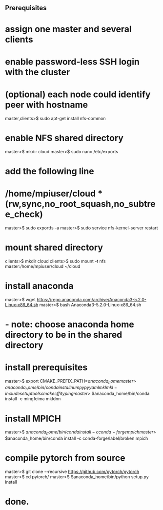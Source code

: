 ## Prerequisites
# assign one master and several clients
# enable password-less SSH login with the cluster
# (optional) each node could identify peer with hostname

master,clients>$ sudo apt-get install nfs-common

# enable NFS shared directory
master>$ mkdir cloud
master>$ sudo nano /etc/exports
# add the following line
# /home/mpiuser/cloud *(rw,sync,no_root_squash,no_subtree_check)
master>$ sudo exportfs -a
master>$ sudo service nfs-kernel-server restart

# mount shared directory
clients>$ mkdir cloud
clients>$ sudo mount -t nfs master:/home/mpiuser/cloud ~/cloud

# install anaconda
master>$ wget https://repo.anaconda.com/archive/Anaconda3-5.2.0-Linux-x86_64.sh
master>$ bash Anaconda3-5.2.0-Linux-x86_64.sh 
# - note: choose anaconda home directory to be in the shared directory

# install prerequisites
master>$ export CMAKE_PREFIX_PATH=$anaconda_home
master>$ $anaconda_home/bin/conda install numpy pyyaml mkl mkl-include setuptools cmake cffi typing
master>$ $anaconda_home/bin/conda install -c mingfeima mkldnn

# install MPICH
master>$ $anaconda_home/bin/conda install -c conda-forge mpich
master>$ $anaconda_home/bin/conda install -c conda-forge/label/broken mpich 

# compile pytorch from source
master>$ git clone --recursive https://github.com/pytorch/pytorch
master>$ cd pytorch/
master>$ $anaconda_home/bin/python setup.py install

# done.
